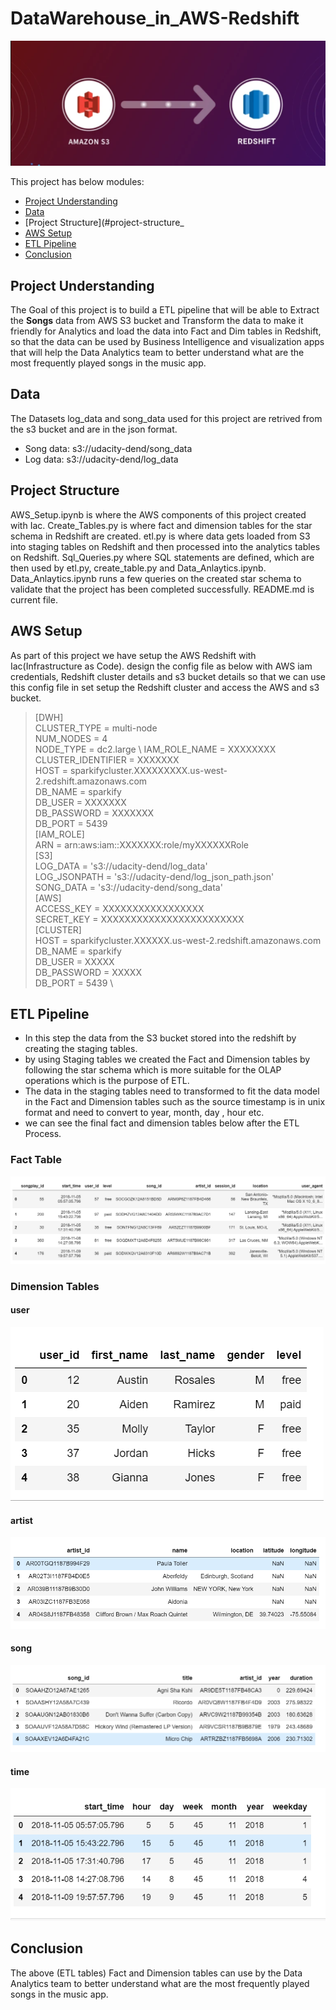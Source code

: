 # DataWarehouse_in_AWS-Redshift

![etl](https://github.com/PurushothamVadde/DataWarehouse_in_AWS-Redshift/blob/master/s3to%20redshift.png)

This project has below modules:
- [Project Understanding](#project-understanding)
- [Data](#data)
- [Project Structure](#project-structure_
- [AWS Setup](#aws-setup)
- [ETL Pipeline](#etl-pipeline)
- [Conclusion](#conclusion)

## Project Understanding
The Goal of this project is to build a ETL pipeline that will be able to Extract the **Songs** data from AWS S3 bucket and Transform the data to make it friendly for Analytics and load the data into Fact and Dim tables in Redshift, so that the data can be used by Business Intelligence and visualization apps that will help the Data Analytics team to better understand what are the most frequently played songs in the music app.

## Data
The Datasets log_data and song_data used for this project are retrived from the s3 bucket and are in the json format.
- Song data: s3://udacity-dend/song_data
- Log data: s3://udacity-dend/log_data

## Project Structure
AWS_Setup.ipynb is where the AWS components of this project created with Iac.
Create_Tables.py is where fact and dimension tables for the star schema in Redshift are created.
etl.py is where data gets loaded from S3 into staging tables on Redshift and then processed into the analytics tables on Redshift.
Sql_Queries.py where SQL statements are defined, which are then used by etl.py, create_table.py and Data_Anlaytics.ipynb.
Data_Anlaytics.ipynb runs a few queries on the created star schema to validate that the project has been completed successfully.
README.md is current file.

## AWS Setup
As part of this project we have setup the AWS Redshift with Iac(Infrastructure as Code). 
design the config file as below with AWS iam credentials, Redshift cluster details and s3 bucket details so that we can use this config file in set setup the Redshift cluster and access the AWS and s3 bucket.

> [DWH] \
  CLUSTER_TYPE = multi-node \
  NUM_NODES = 4 \
  NODE_TYPE = dc2.large \ 
  IAM_ROLE_NAME = XXXXXXXX \
  CLUSTER_IDENTIFIER = XXXXXXX \
  HOST = sparkifycluster.XXXXXXXXX.us-west-2.redshift.amazonaws.com \
  DB_NAME = sparkify \
  DB_USER = XXXXXXX \
  DB_PASSWORD = XXXXXXX \
  DB_PORT = 5439 \
  [IAM_ROLE] \
  ARN = arn:aws:iam::XXXXXXX:role/myXXXXXXRole \
  [S3] \
  LOG_DATA = 's3://udacity-dend/log_data' \
  LOG_JSONPATH = 's3://udacity-dend/log_json_path.json' \
  SONG_DATA = 's3://udacity-dend/song_data' \
  [AWS] \
  ACCESS_KEY = XXXXXXXXXXXXXXXXX \
  SECRET_KEY = XXXXXXXXXXXXXXXXXXXXXXXX \
  [CLUSTER] \
  HOST = sparkifycluster.XXXXXX.us-west-2.redshift.amazonaws.com \
  DB_NAME = sparkify \
  DB_USER = XXXXX \
  DB_PASSWORD = XXXXX \
  DB_PORT = 5439 \
## ETL Pipeline
- In this step the data from the S3 bucket stored into the redshift by creating the staging tables.
- by using Staging tables we created the Fact and Dimension tables by following the star schema which is more suitable for the OLAP operations which is the purpose of ETL.
- The data in the staging tables need to transformed to fit the data model in the Fact and Dimension tables such as the source timestamp is in unix format and need to convert to year, month, day , hour etc.
- we can see the final fact and dimension tables below after the ETL Process.
### Fact Table
![fact](https://github.com/PurushothamVadde/DataWarehouse_in_AWS-Redshift/blob/master/images/fact.png)
### Dimension Tables
#### user
![user](https://github.com/PurushothamVadde/DataWarehouse_in_AWS-Redshift/blob/master/images/user.png)
#### artist
![artist](https://github.com/PurushothamVadde/DataWarehouse_in_AWS-Redshift/blob/master/images/artist.png)
#### song
![song](https://github.com/PurushothamVadde/DataWarehouse_in_AWS-Redshift/blob/master/images/song.png)
#### time
![time](https://github.com/PurushothamVadde/DataWarehouse_in_AWS-Redshift/blob/master/images/time.png)

## Conclusion
The above (ETL tables) Fact and Dimension tables can use by the Data Analytics team to better understand what are the most frequently played songs in the music app.
